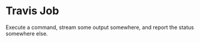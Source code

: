 # Travis Job

Execute a command, stream some output somewhere, and report the status somewhere
else.
